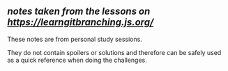 ## *notes taken from the lessons on https://learngitbranching.js.org/*

These notes are from personal study sessions.  

They do not contain spoilers or solutions and therefore can be safely used as a quick reference when doing the challenges.